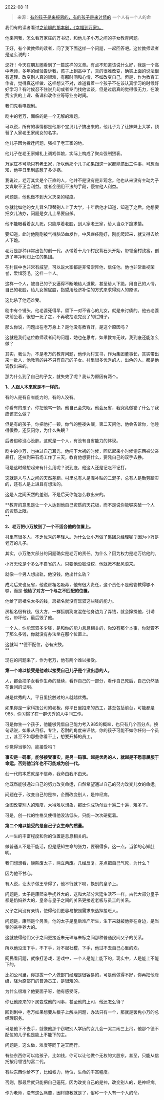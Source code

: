 2022-08-11

> 来源：[有的孩子是来报恩的，有的孩子是来讨债的](http://mp.weixin.qq.com/s?__biz=MzU0MjYwNDU2Mw==&mid=2247507298&idx=2&sn=b6958b7d0e2d8cb5262cced82c305b32&chksm=fb1ab11ecc6d3808981a4bf7c064414520267b63af76eabceb24c4b526b1b615fa8369465663&scene=27#wechat_redirect)
> 一个人有一个人的命

我们有的读者看过[之前聊的那本剧，《幸福到万家》。](http://mp.weixin.qq.com/s?__biz=MzU0MjYwNDU2Mw==&mid=2247507134&idx=1&sn=28f63cd60bba0a26949397f7c4cf7da6&chksm=fb1ab0c2cc6d39d432083ca8f9f3ac58191d9d512764dcfa60059f2de08c12b70f69b324f01f&scene=21#wechat_redirect)  

  

他来问我，怎么看万家庄的万书记，和他儿子小万之间的子女教育问题。  

  

正好，有个做教师的读者，问了我下面这样一个问题，一起回答吧。这位教师读者是这么说的：

  

您好！今天在朋友圈看到了一篇这样的文章。有点不知道该说什么好，我是一个高中老师，多年的经验告诉我，孩子上到高中了，真的很难改变，确实上面的说法很有道理。改变别人真的很难，有那时间和心情，不如改变自己。但是，作为教育工作者，觉得真这样做、这样想又不对，难道看着一个孩子不在该认真学习的时候好好学习？有时候忍不住说几句或者专门找他谈谈，但是过后真的觉得很无力，在浪费宝贵的上课、备课和改作业等等业务时间。

  

我们先看电视剧。  

  

剧中的老万，面临的是一个无解的难题。

  

可以说，所有的事情都是他那个宝贝儿子搞出来的，他儿子为了让妹妹上大学，顶替了人家老王家闺女的名字。  

  

他儿子因为拆迁问题，强推了老王家的地。  

  

他儿子在老王家婚礼上调戏伴娘，实际上构成了聚众强制猥亵。

  

万家庄不可能只有老王家，所以他那个儿子如果跟这一家都能搞出三件事，可想而知，他平日里到底惹了多少祸。

  

我说过，老万其实是个正直的人，他并不是没有是非观念。他也从来没有主动为子女谋取不正当利益。或者企图用不法的手段，侵害他人利益。  

  

问题是，他也做不到大义灭亲的程度。  

  

你就比如他的女儿冒名顶替别人上了大学，十年后他才知道，知道了之后，他想要把女儿法办，问题是女儿上吊要自杀。  

  

他不能眼看着女儿死，只能厚着老脸，到人家老王家，给人当众下跪求情。

  

要知道，此时他刚刚被气得脑溢血发作，中风瘫痪刚好，刚能爬起来，就又得去给人下跪。

  

老万是那种非常出色的创一代，从带着十几个村民背石头开始，带领全村致富，创造了年净利润上亿的集团。  

  

在村民中也非常有威望，可以说大家都是非常崇拜他，信任他。他也非常重视荣誉，爱惜羽毛，这样一个人。

  

这样一个人，被自己的子女逼得不断地给人道歉，甚至给人下跪，用自己的人情，自己的老脸，给儿女擦屁股，指望用经济补偿的方式来求得别人的原谅。  

  

这比杀了他还难受。

  

剧中有个镜头，他老婆死得早，留下一对不省心的儿女，就是来讨债的。他去老婆坟前坐着，很想一死了之，不再收拾没完没了的烂摊子。  

  

那么你说，问题出在老万身上？是他没有教育好，是这个原因吗？

  

这就是我们这位教师读者问的问题，她也在思考，如果教育无效，我到底还能怎么做？  

  

其实，我认为，不是老万的教育问题，他作为村支书，作为集团董事长，其实带出来一批人，他教育的并不只有自己的子女。村里很多优秀的人，出色的人，都是他调教出来的。  

  

那为什么到了自己的子女，就失效了呢？我认为原因有两个。  

  

 **1、人跟人本来就是不一样的。**

  

有的人是有自省能力的，有的人没有。  

  

你看有的孩子，你把他骂一顿，他自己会失眠，他会反省，我究竟做错了什么？我应该怎么做？  

  

但是有的孩子，你把他打一顿，你气的整夜失眠，第二天问他，他会告诉你，他睡得很香，还反问你，为什么失眠？

  

后者俗称没心没肺。这就是一个人，有没有自省能力的体现。

  

剧中的小万，也抽过自己耳光，他闯下大祸的时候，回忆起来小时候偷东西被父亲暴打，还拉到采石场工作了三天，教育他想要什么，要凭自己的双手去挣。

  

可是这时候想起来有什么用呢？说到底，他这人还是记吃不记打。

  

这就是人与人之间的天然差距。村里总有人是混补贴的二混子，总有人是勤劳踏实的，还有人是上进且有想法的。

  

这是人之间天然的差别，不是后天你能怎么教出来的。

  

 **教育的意思是让一个人达到他自己资质的天花板，而不是说你能够突破一个人的资质上限。  
**

  

 **2、老万把小万放到了一个不适合他的位置上。**

  

村里有很多人，不乏优秀的年轻人。为什么让小万做了集团总经理呢？因为小万是老万的儿子。  

  

其实，小万绝大部分的问题确实是老万的责任。为什么？因为权力是老万给他的。  

  

小万无论是个多么不自省的人，只要他没钱没权，他就掀不起风浪来。  

  

就像一个男人想出轨，他没钱，他出什么轨？  

  

成龙后来也反省，他说房祖名吸毒，他有很大责任，这个责任不是他管教得够不够，而是 **他给了对方一个与之不匹配的位置。**  

  

他给了房祖名太多的钱，房祖名就没有驾驭这些钱的能力。

  

房祖名很有钱，很大方，一群狐朋狗友混在他身边为了弄钱，就会撺掇他，引诱他，带坏他，最后毁了他。

  

一个人，你能驾驭多少钱，是和你的能力息息相关的，你没有那个本事，你就管不了那么多钱，你就没有办法坐在那个位置上。  

  

这就叫 **德不配位，必有灾殃。  
**

  

现在的问题来了，作为老万，他有两个难以接受。  

  

 **第一个难以接受是他难以接受自己儿子是个没出息的人。**

  

人，都会把子女看作生命的延续，看作自己的一部分，看作自己死后，自己仍然活在世间的证明。  

  

越是优秀的人，平日里接触过的人就越优秀。  

  

如果你是一家科技公司的老板，你平日里招来的员工，甚至包括前台，可能都是985，你习惯了在一群优秀的人中间工作。  

  

可是你生一个孩子，他能够凭借自己能力考入985的概率，也只有几个百分点。换句话说，如果从目标，专注，忍耐的角度来评估，你的孩子可能不如你任何一个员工，甚至不如那些你看不上，想要开掉的员工。  

  

你觉得当爹的，能接受吗？  

  

 **事实是一码事，能够接受事实，是另一码事。越是优秀的人，就越是不愿意屈服于命运。否则他当年也不可能成为创一代。**  

  

创一代的本质就是不信命，我命由我不由天。

  

他既然能够通过自己的努力改变命运，自然希望通过自己的努力改变儿女的命运。  

  

问题在于，改变自己的是神，企图改变别人，是神经病。  

  

企图改变别人的难度，大得难以想象，那比你成功创业十遍二十遍，难多了。

  

可是，创一代的性格又使得他没法低头，只能一次次硬挺着。  

  

 **第二个难以接受的是自己子女生命的质量。**

  

人一生的丰富程度和你的位置是息息相关的。

  

做普通人不是不能活，但是感知生命的张力，要弱得多。这一点，当爹的心知肚明。

  

我们想想看，康熙废太子，两立两废。几经反复，差点把自己气死，为什么？  

  

因为他不甘心。  

  

有人说，让太子做王爷得了，他不行就下呗，换别的皇子上。

  

问题是，太子是康熙亲手抚养大的，这和大部分宫廷生活不一样。古代大部分皇子都是奶妈养大的，皇帝与皇子之间的关系更接近老板与员工的关系。  

  

父子之间没有亲情，使得他们更容易按照需求来选择接班人。  

  

问题是，康熙是个另类，他的太子是皇后难产所生，生下来就被他养在身边，是当爹的亲手养大的。  

  

这就使得他们父子之间更接近朱元璋与朱标之间那种普通民间父子的关系。

  

所以他没法下手，不下手，对不起社稷，下手，他过不去自己心里的坎。

  

网民看问题，就像打游戏，游戏中，一个人是能上能下的，现实中，人是能上不能下的。  

  

比如公司里，你提拔一个人做部门经理是很容易的，可是他做得不好，你再把他降级，降为原部门的普通员工，是很难的。  

  

为什么很难？他要面子呀，他有感受呀。  

  

你让他原来的下属变成他的同事，甚至他的上司，他还怎么待？

  

回到剧中，老万如果想要从根子上解决问题，办法只有一个，那就是罢免小万的总经理职务。  

  

可是他下不去手，就像他那个窃取别人学历的女儿会一哭二闹三上吊，他那个德不配位的儿子也是能上不能下的主。

  

问题是，这么做，难度等同于逆天而行。

  

有些东西你可以给孩子，比如钱，你可以让他做个无权的大股东，甚至，只能从信托按月领钱的富二代。

  

有些东西你给不了，比如权力，地位，生命的丰富程度。

  

否则，那最后就只能把自己逼死，因为改变自己的是神，改变别人的，是神经病。

  

作为老师，没有这么痛苦，因材施教就是了，俗称一个人有一个人的命。

